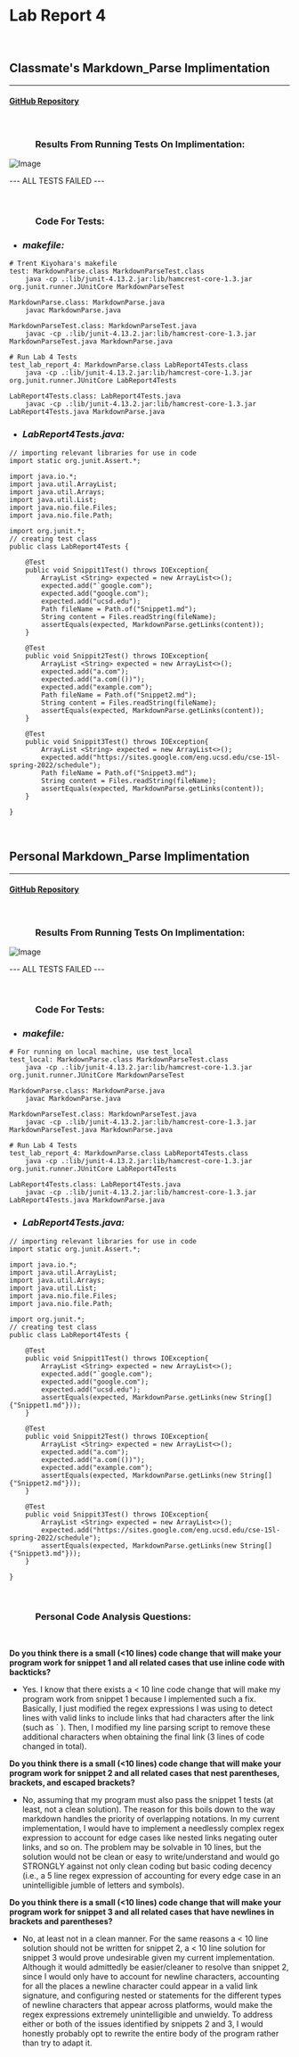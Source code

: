 # **Lab Report 4**

<br/>

## **Classmate's Markdown_Parse Implimentation**
---
#### **[GitHub Repository](https://github.com/aHewig/markdown-parser)**

<br/>

### **&nbsp; &nbsp; &nbsp; &nbsp; &nbsp; &nbsp; Results From Running Tests On Implimentation:**

![Image](Assests/ClassmateMarkdownParseImplimentation.png)

--- ALL TESTS FAILED ---

<br/>

### **&nbsp; &nbsp; &nbsp; &nbsp; &nbsp; &nbsp; Code For Tests:**

- ### *makefile:*
```
# Trent Kiyohara's makefile
test: MarkdownParse.class MarkdownParseTest.class
	java -cp .:lib/junit-4.13.2.jar:lib/hamcrest-core-1.3.jar org.junit.runner.JUnitCore MarkdownParseTest

MarkdownParse.class: MarkdownParse.java
	javac MarkdownParse.java

MarkdownParseTest.class: MarkdownParseTest.java
	javac -cp .:lib/junit-4.13.2.jar:lib/hamcrest-core-1.3.jar MarkdownParseTest.java MarkdownParse.java

# Run Lab 4 Tests
test_lab_report_4: MarkdownParse.class LabReport4Tests.class
	java -cp .:lib/junit-4.13.2.jar:lib/hamcrest-core-1.3.jar org.junit.runner.JUnitCore LabReport4Tests

LabReport4Tests.class: LabReport4Tests.java
	javac -cp .:lib/junit-4.13.2.jar:lib/hamcrest-core-1.3.jar LabReport4Tests.java MarkdownParse.java
```

- ### *LabReport4Tests.java:*

```
// importing relevant libraries for use in code
import static org.junit.Assert.*;

import java.io.*;
import java.util.ArrayList;
import java.util.Arrays;
import java.util.List;
import java.nio.file.Files;
import java.nio.file.Path;

import org.junit.*;
// creating test class
public class LabReport4Tests {
    
    @Test
    public void Snippit1Test() throws IOException{
        ArrayList <String> expected = new ArrayList<>();
        expected.add("`google.com");
        expected.add("google.com");
        expected.add("ucsd.edu");
        Path fileName = Path.of("Snippet1.md");
        String content = Files.readString(fileName);
        assertEquals(expected, MarkdownParse.getLinks(content));
    }

    @Test
    public void Snippit2Test() throws IOException{
        ArrayList <String> expected = new ArrayList<>();
        expected.add("a.com");
        expected.add("a.com(())");
        expected.add("example.com");
        Path fileName = Path.of("Snippet2.md");
        String content = Files.readString(fileName);
        assertEquals(expected, MarkdownParse.getLinks(content));
    }

    @Test
    public void Snippit3Test() throws IOException{
        ArrayList <String> expected = new ArrayList<>();
        expected.add("https://sites.google.com/eng.ucsd.edu/cse-15l-spring-2022/schedule");
        Path fileName = Path.of("Snippet3.md");
        String content = Files.readString(fileName);
        assertEquals(expected, MarkdownParse.getLinks(content));
    }

}
```

<br/>

## **Personal Markdown_Parse Implimentation**
---
#### **[GitHub Repository](https://github.com/tkiyohar/markdown-parser)**

<br/>

### **&nbsp; &nbsp; &nbsp; &nbsp; &nbsp; &nbsp; Results From Running Tests On Implimentation:**

![Image](Assests/PersonalMarkdownParseImplimentation.png)

--- ALL TESTS FAILED ---

<br/>

### **&nbsp; &nbsp; &nbsp; &nbsp; &nbsp; &nbsp; Code For Tests:**

- ### *makefile:*
```
# For running on local machine, use test_local
test_local: MarkdownParse.class MarkdownParseTest.class
	java -cp .:lib/junit-4.13.2.jar:lib/hamcrest-core-1.3.jar org.junit.runner.JUnitCore MarkdownParseTest

MarkdownParse.class: MarkdownParse.java
	javac MarkdownParse.java

MarkdownParseTest.class: MarkdownParseTest.java
	javac -cp .:lib/junit-4.13.2.jar:lib/hamcrest-core-1.3.jar MarkdownParseTest.java MarkdownParse.java

# Run Lab 4 Tests
test_lab_report_4: MarkdownParse.class LabReport4Tests.class
	java -cp .:lib/junit-4.13.2.jar:lib/hamcrest-core-1.3.jar org.junit.runner.JUnitCore LabReport4Tests

LabReport4Tests.class: LabReport4Tests.java
	javac -cp .:lib/junit-4.13.2.jar:lib/hamcrest-core-1.3.jar LabReport4Tests.java MarkdownParse.java
```

- ### *LabReport4Tests.java:*

```
// importing relevant libraries for use in code
import static org.junit.Assert.*;

import java.io.*;
import java.util.ArrayList;
import java.util.Arrays;
import java.util.List;
import java.nio.file.Files;
import java.nio.file.Path;

import org.junit.*;
// creating test class
public class LabReport4Tests {
    
    @Test
    public void Snippit1Test() throws IOException{
        ArrayList <String> expected = new ArrayList<>();
        expected.add("`google.com");
        expected.add("google.com");
        expected.add("ucsd.edu");
        assertEquals(expected, MarkdownParse.getLinks(new String[]{"Snippet1.md"}));
    }

    @Test
    public void Snippit2Test() throws IOException{
        ArrayList <String> expected = new ArrayList<>();
        expected.add("a.com");
        expected.add("a.com(())");
        expected.add("example.com");
        assertEquals(expected, MarkdownParse.getLinks(new String[]{"Snippet2.md"}));
    }

    @Test
    public void Snippit3Test() throws IOException{
        ArrayList <String> expected = new ArrayList<>();
        expected.add("https://sites.google.com/eng.ucsd.edu/cse-15l-spring-2022/schedule");
        assertEquals(expected, MarkdownParse.getLinks(new String[]{"Snippet3.md"}));
    }

}
```

<br/>

### **&nbsp; &nbsp; &nbsp; &nbsp; &nbsp; &nbsp; Personal Code Analysis Questions:**

<br/>

**Do you think there is a small (<10 lines) code change that will make your program work for snippet 1 and all related cases that use inline code with backticks?**

- Yes. I know that there exists a < 10 line code change that will make my program work from snippet 1 because I implemented such a fix. Basically, I just modified the regex expressions I was using to detect lines with valid links to include links that had characters after the link (such as ` ). Then, I modified my line parsing script to remove these additional characters when obtaining the final link (3 lines of code changed in total).

**Do you think there is a small (<10 lines) code change that will make your program work for snippet 2 and all related cases that nest parentheses, brackets, and escaped brackets?**

- No, assuming that my program must also pass the snippet 1 tests (at least, not a clean solution). The reason for this boils down to the way markdown handles the priority of overlapping notations. In my current implementation, I would have to implement a needlessly complex regex expression to account for edge cases like nested links negating outer links, and so on. The problem may be solvable in 10 lines, but the solution would not be clean or easy to write/understand and would go STRONGLY against not only clean coding but basic coding decency (i.e., a 5 line regex expression of accounting for every edge case in an unintelligible jumble of letters and symbols).

**Do you think there is a small (<10 lines) code change that will make your program work for snippet 3 and all related cases that have newlines in brackets and parentheses?**

- No, at least not in a clean manner. For the same reasons a < 10 line solution should not be written for snippet 2, a < 10 line solution for snippet 3 would prove undesirable given my current implementation. Although it would admittedly be easier/cleaner to resolve than snippet 2, since I would only have to account for newline characters, accounting for all the places a newline character could appear in a valid link signature, and configuring nested or statements for the different types of newline characters that appear across platforms, would make the regex expressions extremely unintelligible and unwieldy. To address either or both of the issues identified by snippets 2 and 3, I would honestly probably opt to rewrite the entire body of the program rather than try to adapt it.